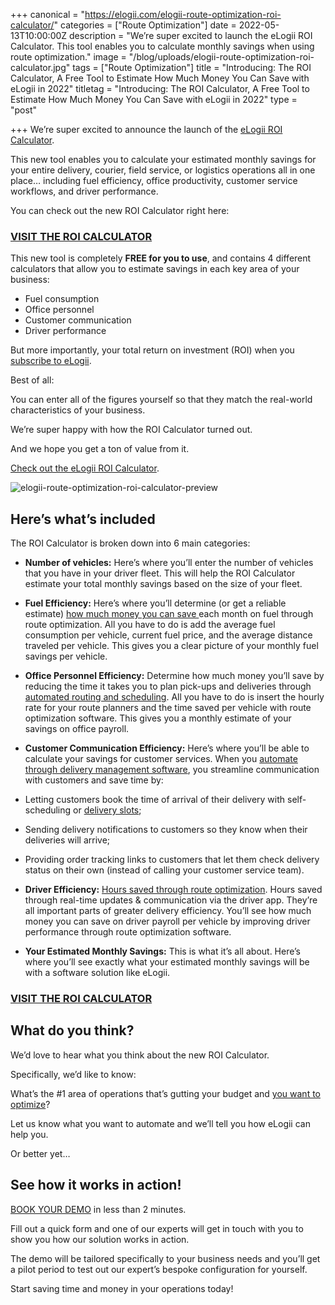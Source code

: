 +++
canonical = "https://elogii.com/elogii-route-optimization-roi-calculator/"
categories = ["Route Optimization"]
date = 2022-05-13T10:00:00Z
description = "We’re super excited to launch the eLogii ROI Calculator. This tool enables you to calculate monthly savings when using route optimization."
image = "/blog/uploads/elogii-route-optimization-roi-calculator.jpg"
tags = ["Route Optimization"]
title = "Introducing: The ROI Calculator, A Free Tool to Estimate How Much Money You Can Save with eLogii in 2022"
titletag = "Introducing: The ROI Calculator, A Free Tool to Estimate How Much Money You Can Save with eLogii in 2022"
type = "post"

+++
We’re super excited to announce the launch of the [eLogii ROI Calculator](https://elogii.com/roi).

This new tool enables you to calculate your estimated monthly savings for your entire delivery, courier, field service, or logistics operations all in one place… including fuel efficiency, office productivity, customer service workflows, and driver performance.

You can check out the new ROI Calculator right here:

### [**VISIT THE ROI CALCULATOR**](https://elogii.com/roi)

This new tool is completely **FREE for you to use**, and contains 4 different calculators that allow you to estimate savings in each key area of your business:

* Fuel consumption
* Office personnel
* Customer communication
* Driver performance

But more importantly, your total return on investment (ROI) when you [subscribe to eLogii](https://elogii.com/book-demo).

Best of all:

You can enter all of the figures yourself so that they match the real-world characteristics of your business.

We’re super happy with how the ROI Calculator turned out.

And we hope you get a ton of value from it.

[Check out the eLogii ROI Calculator](https://elogii.com/roi).

![elogii-route-optimization-roi-calculator-preview](/blog/uploads/elogii-route-optimization-roi-calculator-preview.png "elogii-route-optimization-roi-calculator-preview")

## Here’s what’s included

The ROI Calculator is broken down into 6 main categories:

* **Number of vehicles:** Here’s where you’ll enter the number of vehicles that you have in your driver fleet. This will help the ROI Calculator estimate your total monthly savings based on the size of your fleet.
* **Fuel Efficiency:** Here’s where you’ll determine (or get a reliable estimate) [how much money you can save ](https://elogii.com/blog/how-delivery-management-software-cuts-costs/)each month on fuel through route optimization. All you have to do is add the average fuel consumption per vehicle, current fuel price, and the average distance traveled per vehicle. This gives you a clear picture of your monthly fuel savings per vehicle.
* **Office Personnel Efficiency:** Determine how much money you’ll save by reducing the time it takes you to plan pick-ups and deliveries through [automated routing and scheduling](https://elogii.com/blog/vehicle-routing-and-scheduling-in-logistics/). All you have to do is insert the hourly rate for your route planners and the time saved per vehicle with route optimization software. This gives you a monthly estimate of your savings on office payroll.
* **Customer Communication Efficiency:** Here’s where you’ll be able to calculate your savings for customer services. When you [automate through delivery management software](https://elogii.com/blog/automated-last-mile-delivery/), you streamline communication with customers and save time by:


* Letting customers book the time of arrival of their delivery with self-scheduling or [delivery slots](https://elogii.com/blog/delivery-slots/);
* Sending delivery notifications to customers so they know when their deliveries will arrive;
* Providing order tracking links to customers that let them check delivery status on their own (instead of calling your customer service team).


* **Driver Efficiency:** [Hours saved through route optimization](https://elogii.com/blog/saving-time-with-delivery-management-software/). Hours saved through real-time updates & communication via the driver app. They’re all important parts of greater delivery efficiency. You’ll see how much money you can save on driver payroll per vehicle by improving driver performance through route optimization software.
* **Your Estimated Monthly Savings:** This is what it’s all about. Here’s where you’ll see exactly what your estimated monthly savings will be with a software solution like eLogii.

### [**VISIT THE ROI CALCULATOR**](https://elogii.com/roi)

## What do you think?

We’d love to hear what you think about the new ROI Calculator.

Specifically, we’d like to know:

What’s the #1 area of operations that’s gutting your budget and [you want to optimize](https://elogii.com/blog/delivery-planning/)?

Let us know what you want to automate and we’ll tell you how eLogii can help you.

Or better yet…

## See how it works in action!

[BOOK YOUR DEMO](https://elogii.com/book-demo) in less than 2 minutes.

Fill out a quick form and one of our experts will get in touch with you to show you how our solution works in action.

The demo will be tailored specifically to your business needs and you’ll get a pilot period to test out our expert’s bespoke configuration for yourself.

Start saving time and money in your operations today!